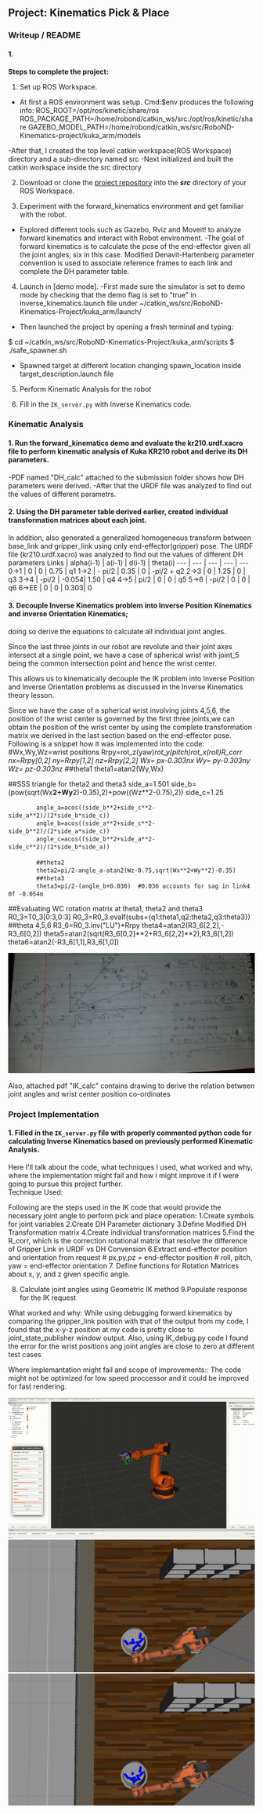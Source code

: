 ## Project: Kinematics Pick & Place

### Writeup / README

#### 1. 

**Steps to complete the project:**  


1. Set up ROS Workspace.
- At first a ROS environment was setup. Cmd:$env produces the following info:
ROS_ROOT=/opt/ros/kinetic/share/ros
ROS_PACKAGE_PATH=/home/robond/catkin_ws/src:/opt/ros/kinetic/share
GAZEBO_MODEL_PATH=/home/robond/catkin_ws/src/RoboND-Kinematics-project/kuka_arm/models

-After that, I created the top level catkin workspace(ROS Workspace) directory and a sub-directory named src
-Next initialized and built the catkin workspace inside the src directory

2. Download or clone the [project repository](https://github.com/udacity/RoboND-Kinematics-Project) into the ***src*** directory of your ROS Workspace.
  
3. Experiment with the forward_kinematics environment and get familiar with the robot.
- Explored different tools such as Gazebo, Rviz and Moveit! to analyze forward kinematics and interact with Robot environment.
-The goal of forward kinematics is to calculate the pose of the end-effector given all the joint angles, six in this case. 
Modified Denavit-Hartenberg parameter convention is used to associate reference frames to each link and complete the DH parameter table.

4. Launch in [demo mode].
-First made sure the simulator is set to demo mode by checking that the demo flag is set to "true" in inverse_kinematics.launch file 
under ~/catkin_ws/src/RoboND-Kinematics-Project/kuka_arm/launch/
- Then launched the project by opening a fresh terminal and typing:

$ cd ~/catkin_ws/src/RoboND-Kinematics-Project/kuka_arm/scripts
$ ./safe_spawner.sh

- Spawned target at different location changing spawn_location inside target_description.launch file

5. Perform Kinematic Analysis for the robot

6. Fill in the `IK_server.py` with Inverse Kinematics code. 

[//]: # (Image References)

[image1]: ./misc1.png
[image2]: ./theta_calc.jpg
[image3]: ./pickNplace.png
[image4]: ./RobotArm1.jpg
[image5]: ./RobotArm2.jpg

### Kinematic Analysis
#### 1. Run the forward_kinematics demo and evaluate the kr210.urdf.xacro file to perform kinematic analysis of Kuka KR210 robot and derive its DH parameters.

-PDF named "DH_calc" attached to the submission folder shows how DH parameters were derived.
-After that the URDF file was analyzed to find out the values of different parametrs. 

#### 2. Using the DH parameter table derived earlier, created individual transformation matrices about each joint.
In addition, also generated a generalized homogeneous transform between base_link and gripper_link using only end-effector(gripper) pose.
The URDF file (kr210.urdf.xacro) was analyzed to find out the values of different DH parameters
Links | alpha(i-1) | a(i-1) | d(i-1) | theta(i)
--- | --- | --- | --- | ---
0->1 | 0      | 0     | 0.75 | q1
1->2 | - pi/2 | 0.35  | 0    | -pi/2 + q2
2->3 | 0      | 1.25  | 0    | q3
3->4 |  -pi/2 | -0.054| 1.50 | q4
4->5 | pi/2   | 0     | 0    | q5
5->6 | -pi/2  | 0     | 0    | q6
6->EE | 0     | 0     | 0.303| 0


#### 3. Decouple Inverse Kinematics problem into Inverse Position Kinematics and inverse Orientation Kinematics; 
doing so derive the equations to calculate all individual joint angles.

Since the last three joints in our robot are revolute and their joint axes intersect at a single point, 
we have a case of spherical wrist with joint_5 being the common intersection point and hence the wrist center.

This allows us to kinematically decouple the IK problem into Inverse Position and Inverse Orientation problems as discussed in the 
Inverse Kinematics theory lesson.

Since we have the case of a spherical wrist involving joints 4,5,6, the position of the wrist center is governed by the first three joints,we can obtain the position of the wrist center by using the complete transformation matrix we derived in the last section based on the end-effector pose.
Following is a snippet how it was implemented into the code:
#Wx,Wy,Wz=wrist positions
 Rrpy=rot_z(yaw)*rot_y(pitch)*rot_x(roll)*R_corr
            nx=Rrpy[0,2]
            ny=Rrpy[1,2]
            nz=Rrpy[2,2]
            Wx= px-0.303*nx
            Wy= py-0.303*ny
            Wz= pz-0.303*nz
		##theta1
            theta1=atan2(Wy,Wx)
	    
##SSS triangle for theta2 and theta3
            side_a=1.501
            side_b=(pow(sqrt(Wx**2+Wy**2)-0.35),2)+pow((Wz**2-0.75),2))
            side_c=1.25

            angle_a=acos((side_b**2+side_c**2-side_a**2)/(2*side_b*side_c))
            angle_b=acos((side_a**2+side_c**2-side_b**2)/(2*side_a*side_c))
            angle_c=acos((side_b**2+side_a**2-side_c**2)/(2*side_b*side_a))

            ##theta2
            theta2=pi/2-angle_a-atan2(Wz-0.75,sqrt(Wx**2+Wy**2)-0.35)
            ##theta3
            theta3=pi/2-(angle_b+0.036)  #0.036 accounts for sag in link4 0f -0.054m
	    
##Evaluating WC rotation matrix at theta1, theta2 and theta3
            R0_3=T0_3[0:3,0:3]
            R0_3=R0_3.evalf(subs={q1:theta1,q2:theta2,q3:theta3})
            ##theta 4,5,6
            R3_6=R0_3.inv("LU")*Rrpy 
            theta4=atan2(R3_6[2,2],-R3_6[0,2])
            theta5=atan2(sqrt(R3_6[0,2]**2+R3_6[2,2]**2),R3_6[1,2])
            theta6=atan2(-R3_6[1,1],R3_6[1,0])

![alt text][image2]

Also, attached pdf "IK_calc" contains drawing to derive the relation between joint angles and wrist center position co-ordinates

### Project Implementation

#### 1. Filled in the `IK_server.py` file with properly commented python code for calculating Inverse Kinematics based on previously performed Kinematic Analysis. 

Here I'll talk about the code, what techniques I used, what worked and why, where the implementation might fail and how I might improve it if I were going to pursue this project further.  
Technique Used:

Following are the steps used in the IK code that would provide the necessary joint angle to perform pick and place operation:
1.Create symbols for joint variables
2.Create DH Parameter dictionary
3.Define Modified DH Transformation matrix
4.Create individual transformation matrices
5.Find the R_corr, which is the correction rotational matrix that resolve the difference of Gripper Link in URDF vs DH Convension
6.Extract end-effector position and orientation from request
            # px,py,pz = end-effector position
            # roll, pitch, yaw = end-effector orientation
7. Define functions for Rotation Matrices about x, y, and z given specific angle.

8. Calculate joint angles using Geometric IK method
9.Populate response for the IK request


What worked and why:
While using debugging forward kinematics by comparing the gripper_link position with that of the output from my code, 
I found that the x-y-z position at my code is pretty close to  joint_state_publisher window output.
Also, using IK_debug.py code I found the error for the wrist positions ang joint angles are close to zero at different test cases

Where implemantation might fail and scope of improvements::
The code might not be optimized for low speed proccessor and it could be improved for fast rendering.
    

![alt text][image3]
![alt text][image4]
![alt text][image5]






